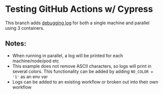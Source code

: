 # Testing GitHub Actions w/ Cypress

This branch adds [debugging log](https://docs.cypress.io/guides/references/troubleshooting#Print-DEBUG-logs) for both a single machine and parallel using 3 containers. 

## Notes:
- When running in parallel, a log will be printed for each machine/node/pod etc
- This example does not remove ASCII characters, so logs will print in several colors. This functionality can be added by adding `NO_COLOR = '1'` as an env var
- Logs can be added to an existing workflow or broken out into their own workflow

